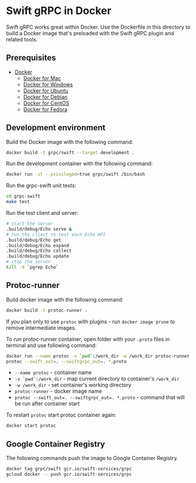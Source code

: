 # Swift gRPC in Docker

Swift gRPC works great within Docker. Use the Dockerfile in this directory to build a Docker image that's preloaded with the Swift gRPC plugin and related tools.

## Prerequisites

- [Docker](https://www.docker.com)
  - [Docker for Mac](https://hub.docker.com/editions/community/docker-ce-desktop-mac)
  - [Docker for Windows](https://hub.docker.com/editions/community/docker-ce-desktop-windows)
  - [Docker for Ubuntu](https://hub.docker.com/editions/community/docker-ce-server-ubuntu)
  - [Docker for Debian](https://hub.docker.com/editions/community/docker-ce-server-debian)
  - [Docker for CentOS](https://hub.docker.com/editions/community/docker-ce-server-centos)
  - [Docker for Fedora](https://hub.docker.com/editions/community/docker-ce-server-fedora)

## Development environment

Build the Docker image with the following command:

```bash
docker build -t grpc/swift --target development .
```

Run the development container with the following command:

```bash
docker run -it --privileged=true grpc/swift /bin/bash
```

Run the grpc-swift unit tests:

```bash
cd grpc-swift
make test
```

Run the test client and server:

```bash
# start the server
.build/debug/Echo serve &
# run the client to test each Echo API
.build/debug/Echo get
.build/debug/Echo expand
.build/debug/Echo collect
.build/debug/Echo update
# stop the server
kill -9 `pgrep Echo`
```

## Protoc-runner

Build docker image with the following command:

```bash
docker build -t protoc-runner .
```

If you plan only to use `protoc` with plugins - run `docker image prune` to remove intermediate images.

To run protoc-runner container, open folder with your `.proto` files in terminal and use following command:

```bash
docker run --name protoc -v `pwd`:/work_dir -w /work_dir protoc-runner \
protoc --swift_out=. --swiftgrpc_out=. *.proto
```

- `--name protoc` - container name
- ``-v `pwd`:/work_dir`` - map current directory to container's `/work_dir`
- `-w /work_dir` - set container's working directory
- `protoc-runner` - docker image name
- `protoc --swift_out=. --swiftgrpc_out=. *.proto` - command that will be run after container start

To restart `protoc` start protoc container again:

```bash
docker start protoc
```

## Google Container Registry

The following commands push the image to Google Container Registry.

```bash
docker tag grpc/swift gcr.io/swift-services/grpc
gcloud docker -- push gcr.io/swift-services/grpc
```
